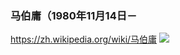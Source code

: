 ### 马伯庸（1980年11月14日－
https://zh.wikipedia.org/wiki/马伯庸
![](https://tvax4.sinaimg.cn/crop.0.0.1080.1080.180/561ee475ly8g1v0w3pg97j20u00u0myj.jpg)
